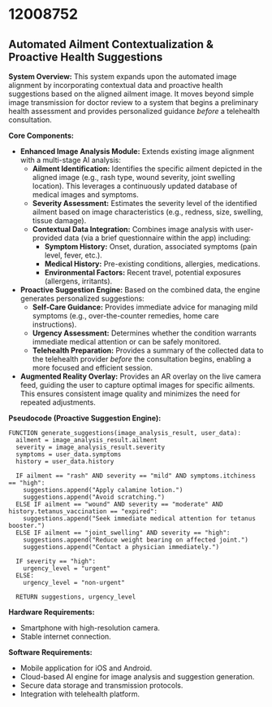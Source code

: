 # 12008752

## Automated Ailment Contextualization & Proactive Health Suggestions

**System Overview:** This system expands upon the automated image alignment by incorporating contextual data and proactive health suggestions based on the aligned ailment image. It moves beyond simple image transmission for doctor review to a system that begins a preliminary health assessment and provides personalized guidance *before* a telehealth consultation.

**Core Components:**

*   **Enhanced Image Analysis Module:** Extends existing image alignment with a multi-stage AI analysis:
    *   **Ailment Identification:**  Identifies the specific ailment depicted in the aligned image (e.g., rash type, wound severity, joint swelling location).  This leverages a continuously updated database of medical images and symptoms.
    *   **Severity Assessment:** Estimates the severity level of the identified ailment based on image characteristics (e.g., redness, size, swelling, tissue damage).
    *   **Contextual Data Integration:**  Combines image analysis with user-provided data (via a brief questionnaire within the app) including:
        *   **Symptom History:**  Onset, duration, associated symptoms (pain level, fever, etc.).
        *   **Medical History:**  Pre-existing conditions, allergies, medications.
        *   **Environmental Factors:**  Recent travel, potential exposures (allergens, irritants).
*   **Proactive Suggestion Engine:** Based on the combined data, the engine generates personalized suggestions:
    *   **Self-Care Guidance:**  Provides immediate advice for managing mild symptoms (e.g., over-the-counter remedies, home care instructions).
    *   **Urgency Assessment:**  Determines whether the condition warrants immediate medical attention or can be safely monitored.
    *   **Telehealth Preparation:**  Provides a summary of the collected data to the telehealth provider *before* the consultation begins, enabling a more focused and efficient session.
*   **Augmented Reality Overlay:**  Provides an AR overlay on the live camera feed, guiding the user to capture optimal images for specific ailments. This ensures consistent image quality and minimizes the need for repeated adjustments.

**Pseudocode (Proactive Suggestion Engine):**

```
FUNCTION generate_suggestions(image_analysis_result, user_data):
  ailment = image_analysis_result.ailment
  severity = image_analysis_result.severity
  symptoms = user_data.symptoms
  history = user_data.history

  IF ailment == "rash" AND severity == "mild" AND symptoms.itchiness == "high":
    suggestions.append("Apply calamine lotion.")
    suggestions.append("Avoid scratching.")
  ELSE IF ailment == "wound" AND severity == "moderate" AND history.tetanus_vaccination == "expired":
    suggestions.append("Seek immediate medical attention for tetanus booster.")
  ELSE IF ailment == "joint_swelling" AND severity == "high":
    suggestions.append("Reduce weight bearing on affected joint.")
    suggestions.append("Contact a physician immediately.")

  IF severity == "high":
    urgency_level = "urgent"
  ELSE:
    urgency_level = "non-urgent"

  RETURN suggestions, urgency_level
```

**Hardware Requirements:**

*   Smartphone with high-resolution camera.
*   Stable internet connection.

**Software Requirements:**

*   Mobile application for iOS and Android.
*   Cloud-based AI engine for image analysis and suggestion generation.
*   Secure data storage and transmission protocols.
*   Integration with telehealth platform.